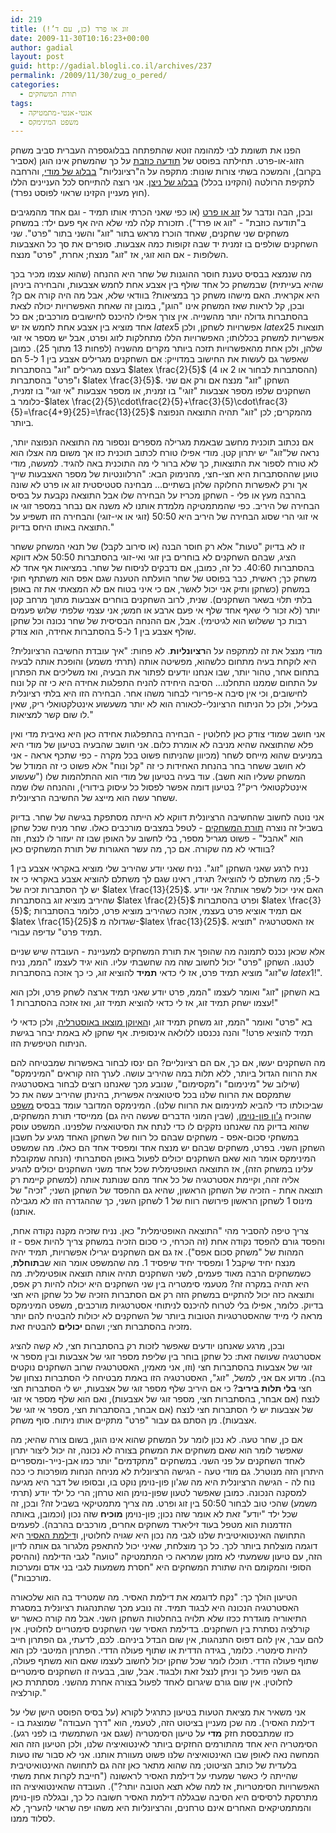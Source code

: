 ```yaml
---
id: 219
title: זוג או פרד (כן, עם ד’!)
date: 2009-11-30T10:16:23+00:00
author: gadial
layout: post
guid: http://gadial.blogli.co.il/archives/237
permalink: /2009/11/30/zug_o_pered/
categories:
  - תורת המשחקים
tags:
  - אנטי-אנטי-מתמטיקה
  - משפט המינימקס
---
```

הפנו את תשומת לבי למהומה זוטא שהתפתחה בבלוגספרה העברית סביב משחק הזוג-או-פרט. תחילתה בפוסט של [תודעה כוזבת](http://hahem.co.il/false/archives/434) על כך שהמשחק אינו הוגן (אסביר בקרוב), והמשכה בשתי צורות שונות: מתקפה על ה"רציונליות" [בבלוג של מודי](http://moddy.blogli.co.il/archives/129), והרחבה לתקיפת הרולטה (והקזינו בכלל) [בבלוג של ניצן](http://n2b.org/archives/1477). אני רוצה להתייחס לכל העניינים הללו (חוץ מעניין הקזינו שראוי לפוסט נפרד).

ובכן, הבה ונדבר על [זוג או פרט](http://he.wikipedia.org/wiki/%D7%96%D7%95%D7%92_%D7%90%D7%95_%D7%A4%D7%A8%D7%98) (או כפי שאני הכרתי אותו תמיד - וגם אחד מהמגיבים ב"תודעה כוזבת" - "זוג או פרד"). תזכורת קלה למי שלא היה אף פעם ילד: במשחק משחקים שני שחקנים, שאחד הוכרז מראש בתור "זוג" והשני בתור "פרט". שני השחקנים שולפים בו זמנית יד שבה זקופות כמה אצבעות. סופרים את סך כל האצבעות השלופות - אם הוא זוגי, אז "זוג" מנצח; אחרת, "פרט" מנצח.

מה שנמצא בבסיס טענת חוסר ההוגנות של שחר היא ההנחה (שהוא עצמו מכיר בכך שהיא בעייתית) שבמשחק כל אחד שולף בין אצבע אחת לחמש אצבעות, והבחירה ביניהן היא אקראית. האם מישהו משחק כך במציאות? בוודאי שלא, אבל מה היה קורה אם כן? ובכן, קל לראות שאז המשחק אינו "הוגן", במובן זה שאחת האפשרויות יכולה לצאת בהסתברות גדולה יותר מהשנייה. אין צורך אפילו להיכנס לחישובים מורכבים; אם כל אחד מוציא בין אצבע אחת לחמש אז יש $latex 5$ אפשרויות לשחקן, ולכן $latex 25$ תוצאות אפשריות למשחק בכללותו; האפשרויות הללו מתחלקות לזוג ופרט, אבל יש מספר אי זוגי שלהן, ולכן אחת מהאפשרויות תזכה ביותר מקרים מהשניה (לפחות 13 מתוך 25). כמובן שאפשר גם לעשות את החישוב במדוייק: אם השחקנים מגרילים אצבע בין 1 ל-5 הם בעצם מגרילים "זוג" בהסתברות $latex \frac{2}{5}$ (ההסתברות לבחור או 2 או 4) ו"פרט" בהסתברות $latex \frac{3}{5}$. השחקן "זוג" מנצח אם ורק אם שני השחקנים שלפו מספר אצבעות "זוגי" בו זמנית, או מספר אצבעות "אי זוגי" בו זמנית, כלומר ב-$latex \frac{2}{5}\cdot\frac{2}{5}+\frac{3}{5}\cdot\frac{3}{5}=\frac{4+9}{25}=\frac{13}{25}$ מהמקרים; לכן "זוג" תהיה התוצאה הנפוצה ביותר.

אם נכתוב תוכנית מחשב שבאמת מגרילה מספרים ונספור מה התוצאה הנפוצה יותר, נראה של"זוג" יש יתרון קטן. מודי אפילו טורח לכתוב תוכנית כזו אך משום מה אצלו הוא לא טורח לספור את התוצאות, כך שלא ברור לי מה התוכנית באה להגיד. למעשה, מודי טוען שההסתברות היא חצי-חצי, מהנימוק הבא: "הרלוונטיות של מספר האצבעות שייך אך ורק לאפשרות החלוקה שלהן בשתיים&#8230; מבחינה סטטיסטית זוג או פרט לא שונה בהרבה מעץ או פלי - השחקן מכריז על הבחירה שלו אבל התוצאה נקבעת על בסיס הבחירה של היריב. כפי שהמתמטיקה מלמדת אותנו לא משנה אם נבחר במספר זוגי או אי זוגי הרי שסוג הבחירה של היריב היא 50:50 (זוגי או אי-זוגי) והבחירה הזו תשפיע על התוצאה באותו היחס בדיוק."

זו לא בדיוק "טעות" אלא רק חוסר הבנה (או סירוב לקבל) של תנאי המשחק ששחר הציג, שבהם השחקנים לא בוחרים בין זוגי ואי-זוגי בהסתברות 50:50 אלא דווקא בהסתברות 40:60. כל זה, כמובן, אם נדבקים לניסוח של שחר. במציאות אף אחד לא משחק כך; ראשית, כבר בפוסט של שחר הועלתה הטענה שגם אפס הוא משתתף חוקי במשחק (כשחקן ותיק אני יכול לאשר, אם כי איני בטוח אם לא המצאתי את זה באופן בלתי תלוי בשאר השחקנים). שנית, לרוב השחקנים בוחרים אצבעות מתוך מרחב קטן יותר (לא זכור לי שאף אחד שלף אי פעם ארבע או חמש; אני עצמי שלפתי שלוש פעמים רבות כך ששלוש הוא לגיטימי). אבל, אם ההנחה הבסיסית של שחר נכונה וכל שחקן שולף אצבע בין 1 ל-5 בהסתברות אחידה, הוא צודק.

מודי מנצל את זה למתקפה על ה**רציונליות**. לא פחות: "איך עובדת החשיבה הרציונלית? היא לוקחת בעיה מתחום כלשהוא, מפשיטה אותה (תרתי משמע) והופכת אותה לבעיה בתחום אחר, טהור יותר, שבו אנחנו יודעים לפתור את הבעיה, ואז משליכים את הפתרון על התחום שממנו התחלנו&#8230; הסיבה היחידה להניח התפלגות אחידה היא כי זה קל ונוח לחישובים, וכי אין סיבה א-פריורי לבחור משהו אחר. הבחירה הזו היא בלתי רציונלית בעליל, ולכן כל הניתוח הרציונלי-לכאורה הוא לא יותר משעשוע אינטלקטואלי ריק, שאין לו שום קשר למציאות."

אני חושב שמודי צודק כאן לחלוטין - הבחירה בהתפלגות אחידה כאן היא נאיבית מדי ואין פלא שהתוצאה שהיא מניבה לא אומרת כלום. אני חושב שהבעיה בטיעון של מודי היא במניעים שהוא מייחס לשחר (מכיוון שהניתוח פשוט בכל מקרה - כפי שתכף אראה - אני לא חושב ששחר בחר בהנחת האחידות כי זה "קל ונוח" אלא פשוט כי זה המודל של המשחק שעליו הוא חשב). עוד בעיה בטיעון של מודי הוא ההתלהמות שלו ("שעשוע אינטלקטואלי ריק"? בטיעון דומה אפשר לפסול כל עיסוק בידורי), וההנחה שלו שמה ששחר עשה הוא מייצג של החשיבה הרציונלית.

אני נוטה לחשוב שהחשיבה הרציונלית דווקא לא הייתה מסתפקת בגישה של שחר. בדיוק בשביל זה נוצרה [תורת המשחקים](http://he.wikipedia.org/wiki/%D7%AA%D7%95%D7%A8%D7%AA_%D7%94%D7%9E%D7%A9%D7%97%D7%A7%D7%99%D7%9D) - לטפל במצבים מורכבים כאלו. שחר מניח שכל שחקן הוא "אהבל" - פשוט מגריל מספר, בלי לחשוב על האופן שבו זה יעזור לו לנצח, וזה בוודאי לא מה שקורה. אם כך, מה עשר האגורות של תורת המשחקים כאן?

נניח לרגע שאני השחקן "זוג". נניח שאני יודע שהיריב שלי מוציא באקראי אצבע בין 1 ל-5; מה משתלם לי להוציא? תגידו, ראינו שגם לך משתלם להוציא אצבע באקראי כי אז יש לך הסתברות זכיה של $latex \frac{13}{25}$. האם איני יכול לשפר אותה? אני יודע שהיריב מוציא זוג בהסתברות $latex \frac{2}{5}$ ופרט בהסתברות $latex \frac{3}{5}$; אם תמיד אוציא פרט בעצמי, אזכה כשהיריב מוציא פרט, כלומר בהסתברות $latex \frac{15}{25}$ שגדולה מ-$latex \frac{13}{25}$. אז האסטרטגיה "תוציא תמיד פרט" עדיפה עבורי.

אלא שכאן נכנס לתמונה מה שהופך את תורת המשחקים למעניינת - העובדה שיש שניים לטנגו. השחקן "פרט" יכול לחשוב שזה מה שחשבתי עליו. הוא יגיד לעצמו "הממ, נניח ש"זוג" מוציא תמיד פרט, אז לי כדאי **תמיד** להוציא זוג, כי כך אזכה בהסתברות $latex 1$!".

בא השחקן "זוג" ואומר לעצמו "הממ, פרט יודע שאני תמיד ארצה לשחק פרט, ולכן הוא עצמו ישחק תמיד זוג, אז לי כדאי להוציא תמיד זוג, ואז אזכה בהסתברות 1!"

בא "פרט" ואומר "הממ, זוג משחק תמיד זוג, ו[האיוקן מוצאו באוסטרליה](http://www.imdb.com/title/tt0093779/quotes), ולכן כדאי לי תמיד להוציא פרט!" והנה נכנסנו ללולאה אינסופית. אף שחקן לא באמת יבחר בגישת הניתוח הטיפשית הזו.

מה השחקנים יעשו, אם כך, אם הם רציונליים? הם ינסו לבחור באפשרות שמבטיחה להם את הרווח הגדול ביותר, ללא תלות במה שהיריב עושה. לערך הזה קוראים "המינימקס" (שילוב של "מינימום" ו"מקסימום", שנובע מכך שאנחנו רוצים לבחור באסטרטגיה שתמקסם את הרווח שלנו בכל סיטואציה אפשרית, בהינתן שהיריב עשה את כל שביכולתו כדי להביא למינימום את הרווח שלנו). המינימקס המדובר עומד בבסיס [משפט](http://he.wikipedia.org/wiki/%D7%9E%D7%A9%D7%A4%D7%98_%D7%94%D7%9E%D7%99%D7%A0%D7%99%D7%9E%D7%A7%D7%A1) שהוכיח [ג'ון פון-נוימן](http://he.wikipedia.org/wiki/%D7%92%27%D7%95%D7%9F_%D7%A4%D7%95%D7%9F_%D7%A0%D7%95%D7%99%D7%9E%D7%9F), (שבין המוני הדברים שעשה היה גם) ממייסדי תורת המשחקים, שהוא בדיוק מה שאנחנו נזקקים לו כדי לנתח את הסיטואציה שלפנינו. המשפט עוסק במשחקי סכום-אפס - משחקים שבהם כל רווח של השחקן האחד מגיע על חשבון השחקן השני. בפרט, משחקים שבהם יש מנצח אחד ומפסיד אחד הם כאלו. מה שמשפט המינימקס אומר הוא שאם השחקנים יכולים לפעול באופן הסתברותי (הנחה שמקובלת עלינו במשחק הזה), אז התוצאה האופטימלית שכל אחד משני השחקנים יכולים להגיע אליה זהה, וקיימת אסטרטגיה של כל אחד מהם שנותנת אותה (למשחק קיימת רק תוצאה אחת - הזכיה של השחקן הראשון, שהיא גם ההפסד של השחקן השני; "זכיה" של מינוס 1 לשחקן הראשון פירושה רווח של 1 לשחקן השני, כך שההגדרה הזו לא מגבילה אותנו).

צריך טיפה להסביר מהי "התוצאה האופטימלית" כאן. נניח שזכיה מקנה נקודה אחת, והפסד גורם להפסד נקודה אחת (זה הכרחי, כי סכום הזכיה במשחק צריך להיות אפס - זו המהות של "משחק סכום אפס"). אז גם אם השחקנים יגרילו אפשרויות, תמיד יהיה מנצח יחיד שיקבל 1 ומפסיד יחיד שיפסיד 1. מה שהמשפט אומר הוא שב**תוחלת**, כשמשחקים הרבה מאוד פעמים, לשני השחקנים תהיה אותה תוצאה אופטימלית. מה היא תהיה במקרה זה? מטעמי סימטריה בין שני השחקנים היא יכולה להיות רק אפס, ותוצאה כזה יכול להתקיים במשחק הזה רק אם הסתברות הזכיה של כל שחקן היא חצי בדיוק. כלומר, אפילו בלי לטרוח להיכנס לניתוחי אסטרטגיות מורכבים, משפט המינימקס מראה לי מייד שהאסטרטגיות הטובות ביותר של השחקנים לא יכולות להבטיח להם יותר מזכיה בהסתברות חצי; ושהם **יכולים** להבטיח זאת.

ובכן, מרגע שאנחנו יודעים שאפשר לזכות רק בהסתברות חצי, לא קשה להציג אסטרטגיה שעושה זאת: כל שחקן בוחר בין שליפת מספר זוגי של אצבעות ובין מספר אי זוגי של אצבעות בהסתברות חצי (וזו, אני מאמין, האסטרטגיה שרוב השחקנים נוקטים בה). מדוע אם אני, למשל, "זוג", האסטרטגיה הזו באמת מבטיחה לי הסתברות נצחון של חצי **בלי תלות ביריב**? כי אם היריב שלף מספר זוגי של אצבעות, יש לי הסתברות חצי לנצח (אם אבחר, בהסתברות חצי, מספר זוגי של אצבעות), ואם הוא שלף מספר אי זוגי של אצבעות יש לי הסתברות חצי לנצח (אם אבחר, בהסתברות חצי, מספר אי זוגי של אצבעות). מן הסתם גם עבור "פרט" מתקיים אותו ניתוח. סוף משחק.

אם כן, שחר טעה. לא נכון לומר על המשחק שהוא אינו הוגן, בשום צורה שהיא; מה שאפשר לומר הוא שאם משחקים את המשחק בצורה לא נכונה, זה יכול ליצור יתרון לאחד השחקנים על פני השני. במשחקים "מתקדמים" יותר כמו אבן-נייר-ומספריים היתרון הזה מנוטרל. גם מודי טעה - הגישה הרציונלית לא מניחה הנחות מופרכות כי ככה נוח לה - הגישה הרציונלית היא מה שג'ון פון-נוימן נוקט בו, ובסופו של דבר היא מגיעה למסקנה הנכונה. כמובן שאפשר לטעון שפון-נוימן הוא טרחן; הרי כל ילד יודע (תרתי משמע) שהכי טוב לבחור 50:50 בין זוג ופרט. מה צריך מתמטיקאי בשביל זה? ובכן, זה שכל ילד "יודע" זאת לא אומר שזה נכון; פון-נוימן **מוכיח** שזה נכון (וכמובן, באותה הזדמנות הוא מטפל בעוד זיליארד משחקים אחרים, מורכבים בהרבה). לפעמים התחושה האינטואיטיבית שלנו לגבי מה נכון היא שגויה לחלוטין, ו[דילמת האסיר](http://www.gadial.net/?p=21) היא דוגמה מוצלחת ביותר לכך. כל כך מוצלחת, שאיני יכול להתאפק מלגרור גם אותה לדיון הזה, עם טיעון ששמעתי לא מזמן שמראה כי המתמטיקה "טועה" לגבי הדילמה (וההיסק הסופי והמקומם היה שתורת המשחקים היא "חסרת משמעות לגבי בני אדם ומערכות מורכבות").

הטיעון הולך כך: "נקח לדוגמא את דילמת האסיר. מה שמטריד בה הוא שלכאורה האסטרטגיה הנכונה היא לבגוד תמיד. זה נובע מכך שהתנהגות רציונלית במסגרת התיאוריה מוגדרת ככזו שלא תלויה בהחלטות השחקן השני. אבל מה קורה כאשר יש קורלציה נסתרת בין השחקנים. בדילמת האסיר שני השחקנים סימטריים לחלוטין. אין להם עבר, אין להם דפוס התנהגות, אין שום הבדל ביניהם. לכם, לדעתי, גם הפתרון חייב להיות סימטרי. כלומר, בגידה הדדית או שתוף פעולה הדדי. הפתרון המיטבי לכן הוא שתוף פעולה הדדי. תוכלו לומר שכל שחקן יכול לחשוב לעצמו שאם הוא משתף פעולה, גם השני פועל כך וניתן לנצל זאת ולבגוד. אבל, שוב, בבעיה זו השחקנים סימטריים לחלוטין. אין שום גורם שיגרום לאחד לפעול בצורה אחרת מהשני. מסתתרת כאן קורלציה."

אני משאיר את מציאת הטעות בטיעון כתרגיל לקורא (על בסיס הפוסט הישן שלי על דילמת האסיר). מה שכן מעניין בציטוט הזה, לטעמי, הוא "דרך העבודה" שמוצגת בו - כזו שמתבססת חזק **מדי** על טיעון הסימטריה (שגם אני השתמשתי בו לפני רגע). הסימטריה היא אחד מהתורמים החזקים ביותר לאינטואיציה שלנו, ולכן הטיעון הזה הוא המחשה נאה לאופן שבו האינטואיציה שלנו פשוט מעוורת אותנו. אני לא סבור שזו טעות בלעדית של כותב הציטוט; מה שהוא מתאר כאן זהה גם לתחושה האינטואיטיבית שהייתה לי כאשר שמעתי על דילמת האסיר לראשונה ("חייבת לקרות אחת משתי האפשרויות הסימטריות, אז למה שלא תצא הטובה יותר?"). העובדה שהאינטואיציה הזו מתרסקת לרסיסים היא הסיבה שבגללה דילמת האסיר חשובה כל כך, ובגללה פון-נוימן והמתמטיקאים האחרים אינם טרחנים, והרציונליות היא משהו יפה שראוי להעריך, לא לסלוד ממנו.